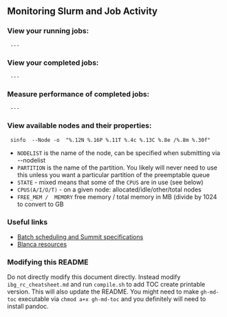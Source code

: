 


## Monitoring Slurm and Job Activity

### View your running jobs:

```
 ---
```


### View your completed jobs:

```
 ---
```

### Measure performance of completed jobs:

```
 ---
```


### View available nodes and their properties:

```
 sinfo  --Node -o  "%.12N %.16P %.11T %.4c %.13C %.8e /%.8m %.30f"
```

 - `NODELIST` is the name of the node, can be specified when submitting via --nodelist
 - `PARTITION` is the name of the partition. You likely will never need to use this unless you want a particular partition of the preemptable queue
 - `STATE` - mixed means that some of the `CPUS` are in use (see below)
 - `CPUS(A/I/O/T)` - on a given node: allocated/idle/other/total nodes
 - `FREE_MEM /  MEMORY` free memory / total memory in MB (divide by 1024 to convert to GB
 

### Useful links

 - [Batch scheduling and Summit specifications](https://www.rc.colorado.edu/support/user-guide/batch-queueing.html)
 - [Blanca resources](https://www.rc.colorado.edu/support/user-guide/compute-resources.html#blanca)

### Modifying this README

Do not directly modify this document directly. Instead modify `ibg_rc_cheatsheet.md` and run `compile.sh` to add TOC create printable version. This will also update the README. You might need to make `gh-md-toc` executable via `chmod a+x gh-md-toc` and you definitely will need to install pandoc.
